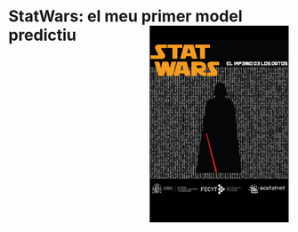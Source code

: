 # StatWars: el meu primer model predictiu <img src="images/logo.png" align="right" alt="" width="250" />
